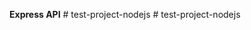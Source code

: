 **Express API**
#   t e s t - p r o j e c t - n o d e j s  
 #   t e s t - p r o j e c t - n o d e j s  
 